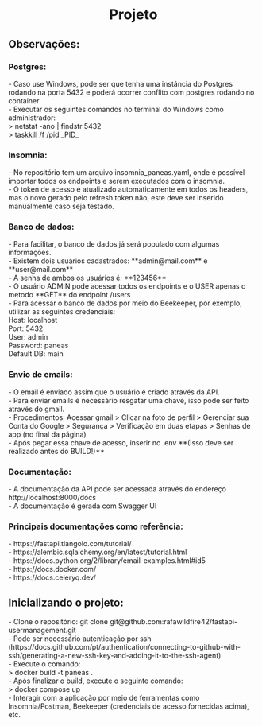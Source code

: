 <h1 align="center"> Projeto </h1>

<h2>Observações:</h2>

<h3>Postgres:</h3>
- Caso use Windows, pode ser que tenha uma instância do Postgres rodando na porta 5432 e poderá ocorrer conflito com postgres rodando no container<br>
- Executar os seguintes comandos no terminal do Windows como administrador:<br>
> netstat -ano | findstr 5432<br>
> taskkill /f /pid _PID_<br>

<h3>Insomnia:</h3>
- No repositório tem um arquivo insomnia_paneas.yaml, onde é possível importar todos os endpoints e serem executados com o insomnia.<br>
- O token de acesso é atualizado automaticamente em todos os headers, mas o novo gerado pelo refresh token não, este deve ser inserido manualmente caso seja testado.<br>

<h3>Banco de dados:</h3>
- Para facilitar, o banco de dados já será populado com algumas informações.<br>
- Existem dois usuários cadastrados: **admin@mail.com** e **user@mail.com**<br>
- A senha de ambos os usuários é: **123456**<br>
- O usuário ADMIN pode acessar todos os endpoints e o USER apenas o metodo **GET** do endpoint /users<br>
- Para acessar o banco de dados por meio do Beekeeper, por exemplo, utilizar as seguintes credenciais:<br>
Host: localhost<br>
Port: 5432<br>
User: admin<br>
Password: paneas<br>
Default DB: main<br>

<h3>Envio de emails:</h3>
- O email é enviado assim que o usuário é criado através da API.<br>
- Para enviar emails é necessário resgatar uma chave, isso pode ser feito através do gmail.<br>
- Procedimentos: Acessar gmail > Clicar na foto de perfil > Gerenciar sua Conta do Google > Segurança > Verificação em duas etapas > Senhas de app (no final da página)<br>
- Após pegar essa chave de acesso, inserir no .env **(Isso deve ser realizado antes do BUILD!)**<br>

<h3>Documentação:</h3>
- A documentação da API pode ser acessada através do endereço http://localhost:8000/docs<br>
- A documentação é gerada com Swagger UI<br>

<h3>Principais documentações como referência:</h3>
- https://fastapi.tiangolo.com/tutorial/<br>
- https://alembic.sqlalchemy.org/en/latest/tutorial.html<br>
- https://docs.python.org/2/library/email-examples.html#id5<br>
- https://docs.docker.com/<br>
- https://docs.celeryq.dev/<br>

<h2>Inicializando o projeto:</h2>
- Clone o repositório: git clone git@github.com:rafawildfire42/fastapi-usermanagement.git<br>
- Pode ser necessário autenticação por ssh (https://docs.github.com/pt/authentication/connecting-to-github-with-ssh/generating-a-new-ssh-key-and-adding-it-to-the-ssh-agent)<br>
- Execute o comando: <br>
> docker build -t paneas .<br>
- Após finalizar o build, execute o seguinte comando:<br>
> docker compose up<br>
- Interagir com a aplicação por meio de ferramentas como Insomnia/Postman, Beekeeper (credenciais de acesso fornecidas acima), etc.
